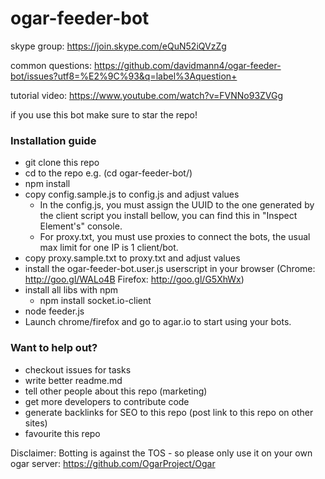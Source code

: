 # ogar-feeder-bot

skype group: https://join.skype.com/eQuN52iQVzZg

common questions: https://github.com/davidmann4/ogar-feeder-bot/issues?utf8=%E2%9C%93&q=label%3Aquestion+

tutorial video: https://www.youtube.com/watch?v=FVNNo93ZVGg

if you use this bot make sure to star the repo!

### Installation guide

* git clone this repo
* cd to the repo e.g. (cd ogar-feeder-bot/)
* npm install
* copy config.sample.js to config.js and adjust values
  * In the config.js, you must assign the UUID to the one generated by the client script you install bellow, you can find this in "Inspect Element's" console.
  * For proxy.txt, you must use proxies to connect the bots, the usual max limit for one IP is 1 client/bot.
* copy proxy.sample.txt to proxy.txt and adjust values
* install the ogar-feeder-bot.user.js userscript in your browser (Chrome: http://goo.gl/WALo4B Firefox: http://goo.gl/G5XhWx)
* install all libs with npm
  * npm install socket.io-client
* node feeder.js
* Launch chrome/firefox and go to agar.io to start using your bots.

### Want to help out?
* checkout issues for tasks
* write better readme.md
* tell other people about this repo (marketing)
* get more developers to contribute code
* generate backlinks for SEO to this repo (post link to this repo on other sites)
* favourite this repo


Disclaimer: 
Botting is against the TOS - so please only use it on your own ogar server: https://github.com/OgarProject/Ogar

